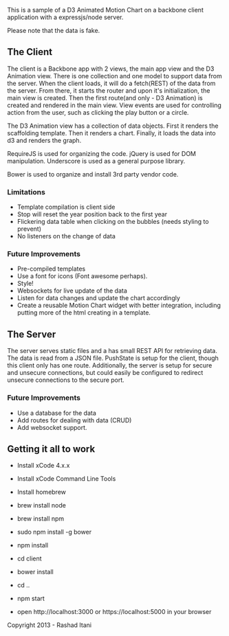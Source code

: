 This is a sample of a D3 Animated Motion Chart on a backbone client application with a expressjs/node server. 

Please note that the data is fake.

## The Client

The client is a Backbone app with 2 views, the main app view and the D3 Animation view. There is one collection and one model to support data from the server. When the client loads, it will do a fetch(REST) of the data from the server. From there, it starts the router and upon it's initialization, the main view is created. Then the first route(and only - D3 Animation) is created and rendered in the main view. View events are used for controlling action from the user, such as clicking the play button or a circle.

The D3 Animation view has a collection of data objects. First it renders the scaffolding template. Then it renders a chart. Finally, it loads the data into d3 and renders the graph.

RequireJS is used for organizing the code. jQuery is used for DOM manipulation. Underscore is used as a general purpose library.

Bower is used to organize and install 3rd party vendor code.

### Limitations

* Template compilation is client side
* Stop will reset the year position back to the first year
* Flickering data table when clicking on the bubbles (needs styling to prevent)
* No listeners on the change of data

### Future Improvements

* Pre-compiled templates
* Use a font for icons (Font awesome perhaps).
* Style!
* Websockets for live update of the data
* Listen for data changes and update the chart accordingly
* Create a reusable Motion Chart widget with better integration, including putting more of the html creating in a template.


## The Server

The server serves static files and a has small REST API for retrieving data. The data is read from a JSON file. PushState is setup for the client, though this client only has one route. Additionally, the server is setup for secure and unsecure connections, but could easily be configured to redirect unsecure connections to the secure port.

### Future Improvements

* Use a database for the data
* Add routes for dealing with data (CRUD)
* Add websocket support.


## Getting it all to work

* Install xCode 4.x.x

* Install xCode Command Line Tools

* Install homebrew

* brew install node

* brew install npm

* sudo npm install -g bower 

* npm install

* cd client

* bower install

* cd ..

* npm start

* open http://localhost:3000 or https://localhost:5000 in your browser



Copyright 2013 - Rashad Itani